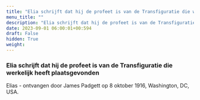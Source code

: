 ```yaml
---
title: "Elia schrijft dat hij de profeet is van de Transfiguratie die werkelijk heeft plaatsgevonden"
menu_title: ""
description: "Elia schrijft dat hij de profeet is van de Transfiguratie die werkelijk heeft plaatsgevonden"
date: 2023-09-01 06:00:01+00:594
draft: False
hidden: True
weight:
---
```

### Elia schrijft dat hij de profeet is van de Transfiguratie die werkelijk heeft plaatsgevonden

Elias - ontvangen door James Padgett op 8 oktober 1916, Washington, DC, USA.
